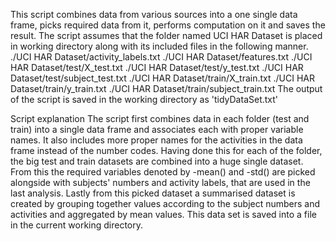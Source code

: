 This script combines data from various sources into a one single data frame, picks required data from it, performs computation on it and saves the result. The script assumes that the folder named UCI HAR Dataset is placed in working directory along with its included files in the following manner.
./UCI HAR Dataset/activity_labels.txt
./UCI HAR Dataset/features.txt
./UCI HAR Dataset/test/X_test.txt
./UCI HAR Dataset/test/y_test.txt
./UCI HAR Dataset/test/subject_test.txt
./UCI HAR Dataset/train/X_train.txt
./UCI HAR Dataset/train/y_train.txt
./UCI HAR Dataset/train/subject_train.txt
The output of the script is saved in the working directory as 'tidyDataSet.txt'

Script explanation
The script first combines data in each folder (test and train) into a single data frame and associates each with proper variable names. It also includes more proper names for the activities in the data frame instead of the number codes. Having done this for each of the folder, the big test and train datasets are combined into a huge single dataset. From this the required variables denoted by -mean() and -std() are picked alongside with subjects' numbers and activity labels, that are used in the last analysis. Lastly from this picked dataset a summarised dataset is created by grouping together values according to the subject numbers and activities and aggregated by mean values. This data set is saved into a file in the current working directory.